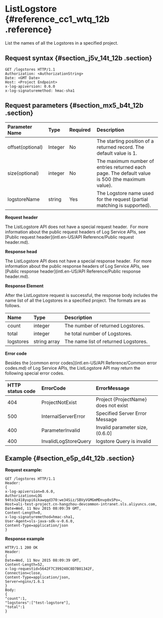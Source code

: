 # ListLogstore {#reference_cc1_wtq_12b .reference}

List the names of all the Logstores in a specified project.

## Request syntax {#section_j5v_14t_12b .section}

```
GET /logstores HTTP/1.1
Authorization: <AuthorizationString> 
Date: <GMT Date>
Host: <Project Endpoint>
x-log-apiversion: 0.6.0
x-log-signaturemethod: hmac-sha1
```

## Request parameters {#section_mx5_b4t_12b .section}

|Parameter Name|Type|Required |Description|
|:-------------|:---|:--------|:----------|
|offset\(optional\)|Integer|No|The starting position of a returned record. The default value is 1.|
|size\(optional\)|integer|No|The maximum number of entries returned each page. The default value is 500 \(the maximum value\).|
|logstoreName|string|Yes|The Logstore name used for the request \(partial matching is supported\).|

**Request header**

The ListLogstore API does not have a special request header.  For more information about the public request headers of Log Service APIs, see [Public request header](intl.en-US/API Reference/Public request header.md).

**Response head**

The ListLogstore API does not have a special response header.  For more information about the public response headers of Log Service APIs, see [Public response header](intl.en-US/API Reference/Public response header.md).

**Response Element**

After the ListLogstore request is successful, the response body includes the name list of all the Logstores in a specified project. The formats are as follows.

|Name|Type|Description|
|:---|:---|:----------|
|count|integer|The number of returned Logstores.|
|total|integer|he total number of Logstores.|
|logstores|string array|The name list of returned Logstores.|

**Error code**

Besides the [common error codes](intl.en-US/API Reference/Common error codes.md) of Log Service APIs, the ListLogstore API may return the following special error codes.

|HTTP status code|ErrorCode|ErrorMessage|
|:---------------|:--------|:-----------|
|404|ProjectNotExist|Project \{ProjectName\} does not exist|
|500|InternalServerError|Specified Server Error Message|
|400|ParameterInvalid|Invalid parameter size, \(0.6.0\]|
|400|InvalidLogStoreQuery|logstore Query is invalid|

## Example {#section_e5p_d4t_12b .section}

**Request example:**

```
GET /logstores HTTP/1.1
Header: 
{
x-log-apiversion=0.6.0, 
Authorization=LOG 94to3z418yupi6ikawqqd370:we34Siz/SBVyVGMGmMDnvp0xSPo=, 
Host=ali-test-project.cn-hangzhou-devcommon-intranet.sls.aliyuncs.com, 
Date=Wed, 11 Nov 2015 08:09:39 GMT, 
Content-Length=0, 
x-log-signaturemethod=hmac-sha1, 
User-Agent=sls-java-sdk-v-0.6.0, 
Content-Type=application/json
}
```

**Response example**

```
HTTP/1.1 200 OK
Header: 
{
Date=Wed, 11 Nov 2015 08:09:39 GMT, 
Content-Length=52, 
x-log-requestid=5642F7C399248C8D7B01342F, 
Connection=close, 
Content-Type=application/json, 
Server=nginx/1.6.1
}
Body:
{
"count":1,
"logstores":["test-logstore"],
"total":1
}
```

